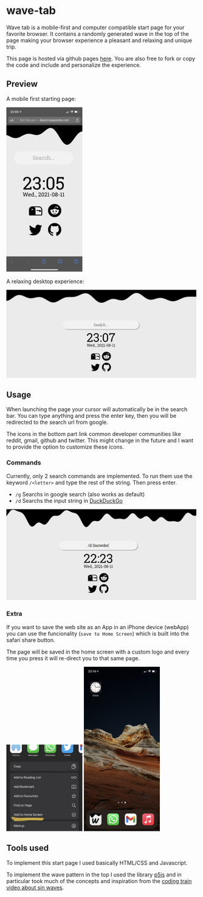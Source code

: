 # wave-tab

Wave tab is a mobile-first and computer compatible start
page for your favorite browser. It contains a
randomly generated wave in the top of the page making your
browser experience a pleasant and relaxing and unique trip.

This page is hosted via github pages
[here](http://david.masponte.com/wave-tab).
You are also
free to fork or copy the code and include and personalize the
experience.

## Preview

A mobile first starting page:

<img width="200" alt="portfolio_view" src="screenshots/mobile_example.png">

A relaxing desktop experience:

<img width="500" alt="portfolio_view" src="screenshots/desk_example.png">

## Usage

When launching the page your cursor will automatically be in the search bar.
You can type anything and press the enter key, then you will be redirected
to the search url from google.

The icons in the bottom part link common developer communities
like reddit, gmail, github and twitter. This might change in the future
and I want to provide the option to customize these icons.

### Commands

Currently, only 2 search commands are implemented. To run them use the keyword
`/<letter>` and type the rest of the string. Then press enter.

* `/g` Searchs in google search (also works as default)
* `/d` Searchs the input string in [DuckDuckGo](https://duckduckgo.com/)

<img  width="500" alt="portfolio_view" src="screenshots/ddg_example.png">

### Extra

If you want to save the web site as an App in an iPhone device (webApp)
you can use the funcionality (`save to Home Screen`) which is built into
the safari share button.

The page will be saved in the home screen with a custom logo and every time
you press it will re-direct you to that same page.

<img width="200" alt="portfolio_view" src="screenshots/saveapp.jpg">
<img width="200" alt="portfolio_view" src="screenshots/homescreen.jpg">

## Tools used

To implement this start page I used basically HTML/CSS and Javascript.

To implement the wave pattern in the top I used the library
[p5js](https://github.com/processing/p5.js/) and
in particular took much of the concepts and inspiration from the
[coding train video about sin waves](https://www.youtube.com/watch?v=okfZRl4Xw-c).
